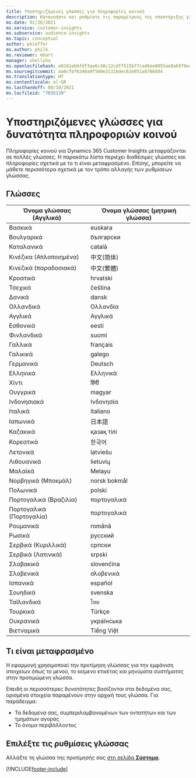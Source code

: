 ```yaml
---
title: Υποστηριζόμενες γλώσσες για πληροφορίες κοινού
description: Κατανοήστε και ρυθμίστε τις παραμέτρους της υποστήριξης γλώσσας.
ms.date: 02/26/2021
ms.service: customer-insights
ms.subservice: audience-insights
ms.topic: conceptual
author: pkieffer
ms.author: philk
ms.reviewer: mhart
manager: shellyha
ms.openlocfilehash: e9161ebbfdf3ae6c48c12cdf7515b77ca49ae8055ae9a69f9ec314bc1247aeaf
ms.sourcegitcommit: aa0cfbf6240a9f560e3131bdec63e051a8786dd4
ms.translationtype: HT
ms.contentlocale: el-GR
ms.lasthandoff: 08/10/2021
ms.locfileid: "7035139"
---
```

# <a name="supported-languages-for-audience-insights-capability"></a>Υποστηριζόμενες γλώσσες για δυνατότητα πληροφοριών κοινού

Πληροφορίες κοινού για Dynamics 365 Customer Insights μεταφράζονται σε πολλές γλώσσες. Η παρακάτω λίστα περιέχει διαθέσιμες γλώσσες και πληροφορίες σχετικά με το τι είναι μεταφρασμένο. Επίσης, μπορείτε να μάθετε περισσότερα σχετικά με τον τρόπο αλλαγής των ρυθμίσεων γλώσσας. 

## <a name="languages"></a>Γλώσσες

| Όνομα γλώσσας (Αγγλικά)|  Όνομα γλώσσας (μητρική γλώσσα) |
| ------------- | ------------- |
| Βασκικά | euskara |
| Βουλγαρικά | български |
| Καταλανικά | català |
| Κινέζικα (Απλοποιημένα) | 中文(简体) |
| Κινεζικά (παραδοσιακά) | 中文(繁體) |
| Κροατικά | hrvatski |
| Τσεχικά | čeština |
| Δανικά | dansk |
| Ολλανδικά | Ολλανδία |
| Αγγλικά | Αγγλικά |
| Εσθονικά | eesti |
| Φινλανδικά | suomi |
| Γαλλικά | français |
| Γαλικικά | galego |
| Γερμανικά | Deutsch |
| Ελληνικά | Ελληνικά |
| Χίντι | हिंदी |
| Ουγγρικά | magyar |
| Ινδονησιακά | Ινδονησία |
| Ιταλικά | italiano |
| Ιαπωνικά | 日本語 |
| Καζακικά | қазақ тілі |
| Κορεατικά | 한국어 |
| Λετονικά | latviešu |
| Λιθουανικά | lietuvių |
| Μαλαϊκά | Melayu |
| Νορβηγικά (Μποκμάλ) | norsk bokmål |
| Πολωνικά | polski |
| Πορτογαλικά (Βραζιλία) | πορτογαλικά |
| Πορτογαλικά (Πορτογαλία) | πορτογαλικά |
| Ρουμανικά | română |
| Ρωσικά | pусский |
| Σερβικά (Κυριλλικά) | српски |
| Σερβικά (Λατινικά) | srpski |
| Σλοβακικά | slovenčina |
| Σλοβενικά | σλοβενικά |
| Ισπανικά | español |
| Σουηδικά | svenska |
| Ταϊλανδικά | ไทย |
| Τουρκικά | Türkçe |
| Ουκρανικά | українська |
| Βιετναμικά | Tiếng Việt |

## <a name="whats-translated"></a>Τι είναι μεταφρασμένο

Η εφαρμογή χρησιμοποιεί την προτίμηση γλώσσας για την εμφάνιση στοιχείων όπως το μενού, το κείμενο ετικέτας και μηνύματα συστήματος στην προτιμώμενη γλώσσα.

Επειδή οι περισσότερες δυνατότητες βασίζονται στα δεδομένα σας, ορισμένα στοιχεία παραμένουν στην αρχική τους γλώσσα. Για παράδειγμα:

- Τα δεδομένα σας, συμπεριλαμβανομένων των οντοτήτων και των τμημάτων αγοράς
- Το όνομα περιβάλλοντος

## <a name="choose-your-language-settings"></a>Επιλέξτε τις ρυθμίσεις γλώσσας  

Αλλάξτε τη γλώσσα της προτίμησής σας [στη σελίδα **Σύστημα**](system.md).


[!INCLUDE[footer-include](../includes/footer-banner.md)]
